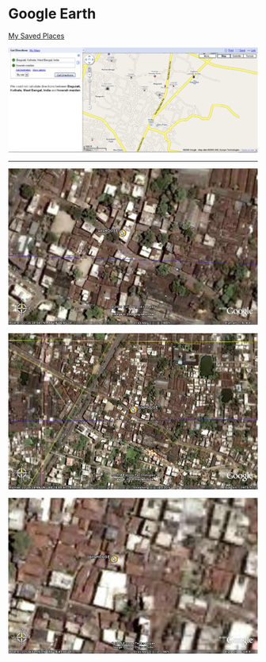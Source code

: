# Google Earth

[My Saved Places](https://render.githubusercontent.com/view/geojson?url=https://raw.githubusercontent.com/suvozit/Google-Earth/master/My%20Saved%20Places.geojson)

![](./22-02-09_1307%20teach.png)

---

![](./18-05-08_2304%20sitsHOUSE2.jpg)

![](./28-04-08_1905%20sitsHOUSE.jpg)

![](./28-04-08_2030%20%20bitsHOUSE.jpg)

